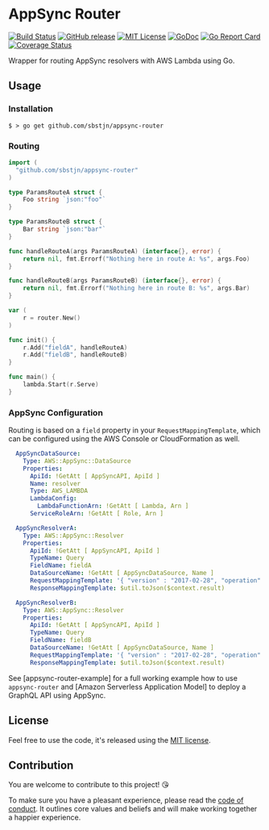 # AppSync Router

[![Build Status](https://img.shields.io/circleci/project/sbstjn/appsync-router.svg?maxAge=600)](https://circleci.com/gh/sbstjn/appsync-router)
[![GitHub release](https://img.shields.io/github/release/sbstjn/appsync-router.svg?maxAge=600)](https://github.com/sbstjn/appsync-router/releases)
[![MIT License](https://img.shields.io/github/license/sbstjn/appsync-router.svg?maxAge=3600)](https://github.com/sbstjn/appsync-router/blob/master/LICENSE.md)
[![GoDoc](https://godoc.org/github.com/sbstjn/appsync-router?status.svg)](https://godoc.org/github.com/sbstjn/appsync-router)
[![Go Report Card](https://goreportcard.com/badge/github.com/sbstjn/appsync-router)](https://goreportcard.com/report/github.com/sbstjn/appsync-router)
[![Coverage Status](https://img.shields.io/coveralls/sbstjn/appsync-router.svg?maxAge=600)](https://coveralls.io/github/sbstjn/appsync-router)

Wrapper for routing AppSync resolvers with AWS Lambda using Go.

## Usage

### Installation

```
$ > go get github.com/sbstjn/appsync-router
```

### Routing

```go
import (
  "github.com/sbstjn/appsync-router"
)

type ParamsRouteA struct {
	Foo string `json:"foo"`
}

type ParamsRouteB struct {
	Bar string `json:"bar"`
}

func handleRouteA(args ParamsRouteA) (interface{}, error) {
	return nil, fmt.Errorf("Nothing here in route A: %s", args.Foo)
}

func handleRouteB(args ParamsRouteB) (interface{}, error) {
	return nil, fmt.Errorf("Nothing here in route B: %s", args.Bar)
}

var (
	r = router.New()
)

func init() {
	r.Add("fieldA", handleRouteA)
	r.Add("fieldB", handleRouteB)
}

func main() {
	lambda.Start(r.Serve)
}
```

### AppSync Configuration

Routing is based on a `field` property in your `RequestMappingTemplate`, which can be configured using the AWS Console or CloudFormation as well.

```yaml
  AppSyncDataSource:
    Type: AWS::AppSync::DataSource
    Properties:
      ApiId: !GetAtt [ AppSyncAPI, ApiId ]
      Name: resolver
      Type: AWS_LAMBDA
      LambdaConfig:
        LambdaFunctionArn: !GetAtt [ Lambda, Arn ]
      ServiceRoleArn: !GetAtt [ Role, Arn ]

  AppSyncResolverA:
    Type: AWS::AppSync::Resolver
    Properties:
      ApiId: !GetAtt [ AppSyncAPI, ApiId ]
      TypeName: Query
      FieldName: fieldA
      DataSourceName: !GetAtt [ AppSyncDataSource, Name ]
      RequestMappingTemplate: '{ "version" : "2017-02-28", "operation": "Invoke", "payload": { "field": "fieldA", "arguments": $utils.toJson($context.arguments) } }'
      ResponseMappingTemplate: $util.toJson($context.result)

  AppSyncResolverB:
    Type: AWS::AppSync::Resolver
    Properties:
      ApiId: !GetAtt [ AppSyncAPI, ApiId ]
      TypeName: Query
      FieldName: fieldB
      DataSourceName: !GetAtt [ AppSyncDataSource, Name ]
      RequestMappingTemplate: '{ "version" : "2017-02-28", "operation": "Invoke", "payload": { "field": "fieldB", "arguments": $utils.toJson($context.arguments) } }'
      ResponseMappingTemplate: $util.toJson($context.result)
```

See [appsync-router-example] for a full working example how to use `appsync-router` and [Amazon Serverless Application Model] to deploy a GraphQL API using AppSync.

## License

Feel free to use the code, it's released using the [MIT license](LICENSE.md).

## Contribution

You are welcome to contribute to this project! 😘 

To make sure you have a pleasant experience, please read the [code of conduct](CODE_OF_CONDUCT.md). It outlines core values and beliefs and will make working together a happier experience.
